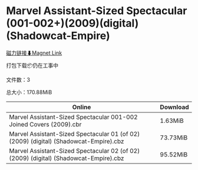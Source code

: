 # Marvel Assistant-Sized Spectacular (001-002+)(2009)(digital)(Shadowcat-Empire)

[磁力链接⬇Magnet Link](magnet:?xt=urn:btih:fd245abd8c105e89d6620a310ebe191566aca636&dn=Marvel%20Assistant-Sized%20Spectacular%20%28001-002%2B%29%282009%29%28digital%29%28Shadowcat-Empire%29)

打包下载📦仍在工事中

文件数：3

总大小：170.88MiB

Online | Download
--- | ---
Marvel Assistant-Sized Spectacular  001-002 Joined Covers (2009).cbr | 1.63MiB
Marvel Assistant-Sized Spectacular 01 (of 02) (2009) (digital) (Shadowcat-Empire).cbz | 73.73MiB
Marvel Assistant-Sized Spectacular 02 (of 02) (2009) (digital) (Shadowcat-Empire).cbz | 95.52MiB